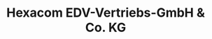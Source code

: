 ---
title: "Hexacom EDV-Vertriebs-GmbH & Co. KG"
url: /loeningen/hexacom-edv-vertriebs-gmbh-und-co-kg/
shop: Software
---